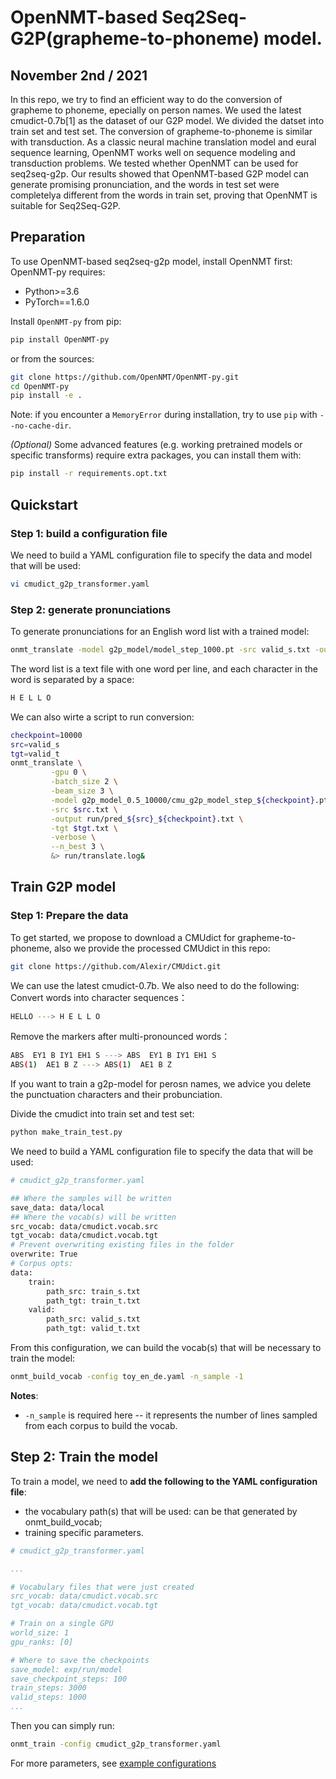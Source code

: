 # OpenNMT-based Seq2Seq-G2P(grapheme-to-phoneme) model.

## November 2nd / 2021

In this repo, we try to find an efficient way to do the conversion of grapheme to phoneme, epecially on person names. We used the latest cmudict-0.7b\[1] as the dataset of our G2P model. We divided the datset into train set and test set. The conversion of grapheme-to-phoneme is similar with transduction. As a classic neural machine translation model and eural sequence learning, OpenNMT works well on sequence modeling and transduction problems. We tested whether OpenNMT can be used for seq2seq-g2p. Our results showed that OpenNMT-based G2P model can generate promising pronunciation, and the words in test set were completelya different from the words in train set, proving that OpenNMT is suitable for Seq2Seq-G2P.

## Preparation
To use OpenNMT-based seq2seq-g2p model, install OpenNMT first:
OpenNMT-py requires:
 + Python>=3.6
 + PyTorch==1.6.0


 Install `OpenNMT-py` from pip:
 
```sh
pip install OpenNMT-py
```
or from the sources:
```bash
git clone https://github.com/OpenNMT/OpenNMT-py.git
cd OpenNMT-py
pip install -e .
```

Note: if you encounter a `MemoryError` during installation, try to use `pip` with `--no-cache-dir`.

*(Optional)* Some advanced features (e.g. working pretrained models or specific transforms) require extra packages, you can install them with:

```bash
pip install -r requirements.opt.txt
```
## Quickstart
### Step 1: build a configuration file
We need to build a YAML configuration file to specify the data and model that will be used:
```bash 
vi cmudict_g2p_transformer.yaml
```
### Step 2: generate pronunciations
To generate pronunciations for an English word list with a trained model:
```bash
onmt_translate -model g2p_model/model_step_1000.pt -src valid_s.txt -output exp/pred_valid_1000.txt -gpu 0 -verbose
```
The word list is a text file with one word per line, and each character in the word is separated by a space:
```bash
H E L L O
```


We can also wirte a script to run conversion:
```bash
checkpoint=10000
src=valid_s
tgt=valid_t
onmt_translate \
         -gpu 0 \
         -batch_size 2 \
         -beam_size 3 \
         -model g2p_model_0.5_10000/cmu_g2p_model_step_${checkpoint}.pt \
         -src $src.txt \
         -output run/pred_${src}_${checkpoint}.txt \
         -tgt $tgt.txt \
         -verbose \
         --n_best 3 \
         &> run/translate.log&
```


## Train G2P model
### Step 1: Prepare the data

To get started, we propose to download a CMUdict for grapheme-to-phoneme, also we provide the processed CMUdict in this repo:

```bash
git clone https://github.com/Alexir/CMUdict.git
```
We can use the latest cmudict-0.7b. We also need to do the following:
Convert words into character sequences：
```bash
HELLO ---> H E L L O
```
Remove the markers after multi-pronounced words：
```bash
ABS  EY1 B IY1 EH1 S ---> ABS  EY1 B IY1 EH1 S
ABS(1)  AE1 B Z ---> ABS(1)  AE1 B Z
``` 
If you want to train a g2p-model for perosn names, we advice you delete the punctuation characters and their probunciation.

Divide the cmudict into train set and test set:
```bash
python make_train_test.py
```
We need to build a YAML configuration file to specify the data that will be used:
```bash
# cmudict_g2p_transformer.yaml

## Where the samples will be written
save_data: data/local
## Where the vocab(s) will be written
src_vocab: data/cmudict.vocab.src
tgt_vocab: data/cmudict.vocab.tgt
# Prevent overwriting existing files in the folder
overwrite: True
# Corpus opts:
data:
    train:
        path_src: train_s.txt
        path_tgt: train_t.txt
    valid:
        path_src: valid_s.txt
        path_tgt: valid_t.txt
```
From this configuration, we can build the vocab(s) that will be necessary to train the model:
```bash
onmt_build_vocab -config toy_en_de.yaml -n_sample -1
```
**Notes**:
- `-n_sample` is required here -- it represents the number of lines sampled from each corpus to build the vocab.

## Step 2: Train the model

To train a model, we need to **add the following to the YAML configuration file**:
- the vocabulary path(s) that will be used: can be that generated by onmt_build_vocab;
- training specific parameters.

```yaml
# cmudict_g2p_transformer.yaml

...

# Vocabulary files that were just created
src_vocab: data/cmudict.vocab.src
tgt_vocab: data/cmudict.vocab.tgt

# Train on a single GPU
world_size: 1
gpu_ranks: [0]

# Where to save the checkpoints
save_model: exp/run/model
save_checkpoint_steps: 100
train_steps: 3000
valid_steps: 1000
...

```

Then you can simply run:

```bash
onmt_train -config cmudict_g2p_transformer.yaml
```
For more  parameters, see [example configurations](https://github.com/OpenNMT/OpenNMT-py/tree/master/config) 

